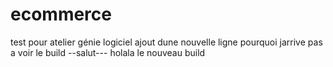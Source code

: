 # ecommerce
test pour atelier génie logiciel
ajout dune nouvelle ligne
pourquoi jarrive pas a voir le build
--salut---
holala
le nouveau build
